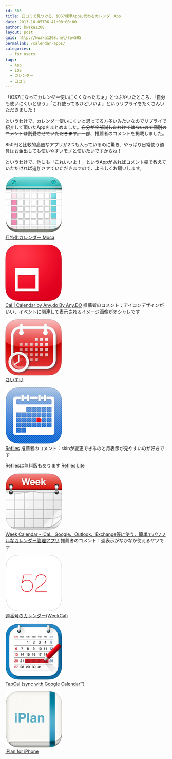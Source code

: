 ```yaml
---
id: 505
title: 口コミで見つける、iOS7標準Appに代わるカレンダーApp
date: 2013-10-05T06:41:00+00:00
author: kwaka1208
layout: post
guid: http://kwaka1208.net/?p=505
permalink: /calendar-apps/
categories:
  - for users
tags:
  - App
  - iOS
  - カレンダー
  - 口コミ
---
```

「iOS7になってカレンダー使いにくくなったなぁ」とつぶやいたところ、「自分も使いにくいと思う」「これ使ってるけどいいよ」というリプライをたくさんいただきました！

というわけで、カレンダー使いにくいと思ってる方多いみたいなのでリプライで紹介して頂いたAppをまとめました。<del datetime="2013-10-04T22:56:15+00:00">自分が全部試したわけではないので個別のコメントは割愛させていただきます。</del>一部、推薦者のコメントを掲載しました。

850円と比較的高価なアプリが2つも入っているのに驚き、やっぱり日常使う道具はお金出しても使いやすいモノと使いたいですからね！

というわけで、他にも「これいいよ！」というAppがあればコメント欄で教えていただければ追加させていただきますので、よろしくお願いします。

[![moca](/assets/images/2013/10/moca.png)<br />月特化カレンダー Moca](https://itunes.apple.com/jp/app/yue-te-huakarenda-moca/id533031474?mt=8)

[![cal](/assets/images/2013/10/cal.png)<br />Cal | Calendar by Any.do By Any.DO](https://itunes.apple.com/jp/app/cal-calendar-by-any.do/id648287824?mt=8)
推薦者のコメント：アイコンデザインがいい、イベントに関連して表示されるイメージ画像がオシャレです

[![saisuke](/assets/images/2013/10/saisuke.png)<br />さいすけ](https://itunes.apple.com/jp/app/saisuke/id289228987?mt=8)

[![Refiles](/assets/images/2013/10/refiles.png)<br />Refiles](https://itunes.apple.com/jp/app/refills-sukejuru-todo-guan/id341691394?mt=8)
推薦者のコメント：skinが変更できるのと月表示が見やすいのが好きです

Refilesは無料版もあります
[Refiles Lite](https://itunes.apple.com/jp/app/refills-lite-sukejuru-todo/id480944934?mt=8)

[![Weel Calendar](/assets/images/2013/10/weelcalendar.png)<br />Week Calendar - iCal、Google、Outlook、Exchange等に使う、簡単でパワフルなカレンダー管理アプリ](https://itunes.apple.com/jp/app/week-calendar-ical-google/id381059732?mt=8)
推薦者のコメント：週表示がなかなか使えるヤツです

[![weekcal](/assets/images/2013/10/weekcal.png)<br />週番号のカレンダー(WeekCal)](https://itunes.apple.com/jp/app/zhou-fan-haonokarenda-weekcal/id394637769?mt=8)

[![tapcal](/assets/images/2013/10/tapcal.png)<br />TapCal (sync with Google Calendar™)](https://itunes.apple.com/jp/app/tapcal-sync-google-calendar/id368004350?mt=8)

[![iPlan](/assets/images/2013/10/iPlan.png)<br />iPlan for iPhone](https://itunes.apple.com/jp/app/iplan-for-iphone/id530765542?mt=8)